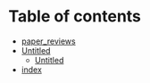 # Table of contents

* [paper\_reviews](README.md)
* [Untitled](untitled/README.md)
  * [Untitled](untitled/untitled.md)
* [index](untitled-1.md)

